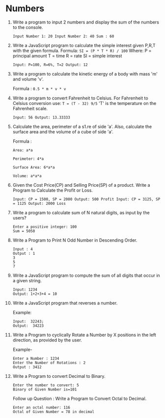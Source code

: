 # Numbers

1. Write a program to input 2 numbers and display the sum of the numbers to the console.

    `Input Number 1: 20 Input Number 2: 40 Sum : 60`

1. Write a JavaScript program to calculate the simple interest given P,R,T with the given formula.
   Formula:
   `SI = (P * T * R) / 100`
   Where:
   P = principal amount
   T = time
   R = rate
   SI = simple interest

    `Input: P=100, R=6%, T=2 Output: 12`

1. Write a program to calculate the kinetic energy of a body with mass 'm' and volume 'v'.

    Formula : `0.5 * m * v * v`

1. Write a program to convert Fahrenheit to Celsius. For Fahrenheit to Celsius conversion use:
   `T = (T - 32) 9/5`
   'T' is the temperature on the Fahrenheit scale.

    `Input: 56 Output: 13.33333`

1. Calculate the area, perimeter of a s1.re of side 'a'. Also, calculate the surface area and the volume of a cube of side 'a'.

    Formula :

    `Area: a*a`

    `Perimeter: 4*a`

    `Surface Area: 6*a*a`

    `Volume: a*a*a`

1. Given the Cost Price(CP) and Selling Price(SP) of a product. Write a Program to Calculate the Profit or Loss.

    `Input: CP = 1500, SP = 2000 Output: 500 Profit
    Input: CP = 3125, SP = 1125 Output: 2000 Loss`

1. Write a program to calculate sum of N natural digits, as input by the users?

    ```
    Enter a positive integer: 100
    Sum = 5050
    ```

1. Write a Program to Print N Odd Number in Descending Order.

    ```
    Input : 4
    Output : 1
    3
    5
    7
    ```

1. Write a JavaScript program to compute the sum of all digits that occur in a given string.

    ```
    Input: 1234
    Output: 1+2+3+4 = 10
    ```

1. Write a JavaScript program that reverses a number.

    Example:

    ```
    Input:  32243;
    Output:  34223
    ```

1. Write a Program to cyclically Rotate a Number by X positions in the left direction, as provided by the user.

    Example-

    ```
    Enter a Number : 1234
    Enter the Number of Rotations : 2
    Output : 3412
    ```

1. Write a Program to convert Decimal to Binary.

    ```
    Enter the number to convert: 5
    Binary of Given Number is=101
    ```

    Follow up Question : Write a Program to Convert Octal to Decimal.

    ```
    Enter an octal number: 116
    Octal of Given Number = 78 in decimal
    ```
